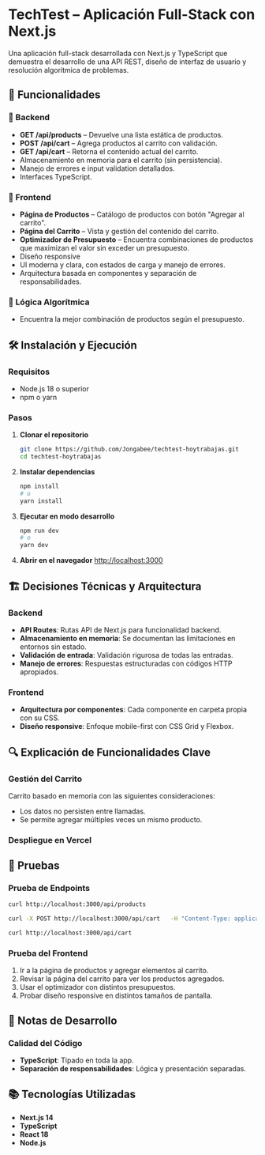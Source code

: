 # TechTest – Aplicación Full-Stack con Next.js

Una aplicación full-stack desarrollada con Next.js y TypeScript que demuestra el desarrollo de una API REST, diseño de interfaz de usuario y resolución algorítmica de problemas.

## 🚀 Funcionalidades

### 🔧 Backend 
- **GET /api/products** – Devuelve una lista estática de productos.
- **POST /api/cart** – Agrega productos al carrito con validación.
- **GET /api/cart** – Retorna el contenido actual del carrito.
- Almacenamiento en memoria para el carrito (sin persistencia).
- Manejo de errores e input validation detallados.
- Interfaces TypeScript.

### 🎨 Frontend
- **Página de Productos** – Catálogo de productos con botón "Agregar al carrito".
- **Página del Carrito** – Vista y gestión del contenido del carrito.
- **Optimizador de Presupuesto** – Encuentra combinaciones de productos que maximizan el valor sin exceder un presupuesto.
- Diseño responsive
- UI moderna y clara, con estados de carga y manejo de errores.
- Arquitectura basada en componentes y separación de responsabilidades.

### 🧠 Lógica Algorítmica
- Encuentra la mejor combinación de productos según el presupuesto.

## 🛠️ Instalación y Ejecución

### Requisitos
- Node.js 18 o superior
- npm o yarn

### Pasos

1. **Clonar el repositorio**
   ```bash
   git clone https://github.com/Jongabee/techtest-hoytrabajas.git
   cd techtest-hoytrabajas
   ```

2. **Instalar dependencias**
   ```bash
   npm install
   # o
   yarn install
   ```

3. **Ejecutar en modo desarrollo**
   ```bash
   npm run dev
   # o
   yarn dev
   ```

4. **Abrir en el navegador**
   [http://localhost:3000](http://localhost:3000)

## 🏗️ Decisiones Técnicas y Arquitectura

### Backend
- **API Routes**: Rutas API de Next.js para funcionalidad backend.
- **Almacenamiento en memoria**: Se documentan las limitaciones en entornos sin estado.
- **Validación de entrada**: Validación rigurosa de todas las entradas.
- **Manejo de errores**: Respuestas estructuradas con códigos HTTP apropiados.

### Frontend
- **Arquitectura por componentes**: Cada componente en carpeta propia con su CSS.
- **Diseño responsive**: Enfoque mobile-first con CSS Grid y Flexbox.

## 🔍 Explicación de Funcionalidades Clave

### Gestión del Carrito
Carrito basado en memoria con las siguientes consideraciones:
- Los datos no persisten entre llamadas.
- Se permite agregar múltiples veces un mismo producto.

### Despliegue en Vercel 

## 🧪 Pruebas

### Prueba de Endpoints
```bash
curl http://localhost:3000/api/products

curl -X POST http://localhost:3000/api/cart   -H "Content-Type: application/json"   -d '{"productId": 1}'

curl http://localhost:3000/api/cart
```

### Prueba del Frontend
1. Ir a la página de productos y agregar elementos al carrito.
2. Revisar la página del carrito para ver los productos agregados.
3. Usar el optimizador con distintos presupuestos.
4. Probar diseño responsive en distintos tamaños de pantalla.

## 📝 Notas de Desarrollo

### Calidad del Código
- **TypeScript**: Tipado en toda la app.
- **Separación de responsabilidades**: Lógica y presentación separadas.

## 📚 Tecnologías Utilizadas

- **Next.js 14** 
- **TypeScript** 
- **React 18** 
- **Node.js**